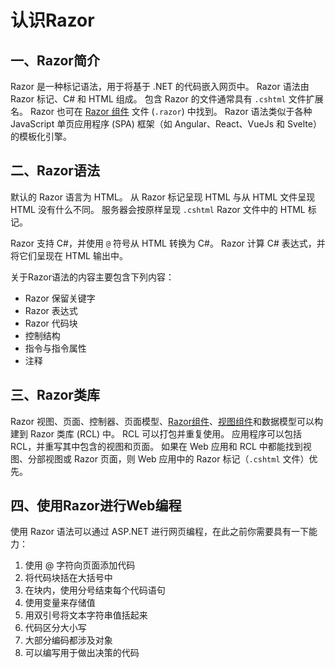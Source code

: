 # 认识Razor

## 一、Razor简介
Razor 是一种标记语法，用于将基于 .NET 的代码嵌入网页中。 Razor 语法由 Razor 标记、C# 和 HTML 组成。 包含 Razor 的文件通常具有 `.cshtml` 文件扩展名。 Razor 也可在 [Razor 组件](https://learn.microsoft.com/zh-cn/aspnet/core/blazor/components/?view=aspnetcore-6.0) 文件 (`.razor`) 中找到。 Razor 语法类似于各种 JavaScript 单页应用程序 (SPA) 框架（如 Angular、React、VueJs 和 Svelte）的模板化引擎。

## 二、Razor语法

默认的 Razor 语言为 HTML。 从 Razor 标记呈现 HTML 与从 HTML 文件呈现 HTML 没有什么不同。 服务器会按原样呈现 `.cshtml` Razor 文件中的 HTML 标记。

Razor 支持 C#，并使用 `@` 符号从 HTML 转换为 C#。 Razor 计算 C# 表达式，并将它们呈现在 HTML 输出中。

关于Razor语法的内容主要包含下列内容：

- Razor 保留关键字
- Razor 表达式
- Razor 代码块
- 控制结构
- 指令与指令属性
- 注释

## 三、Razor类库
Razor 视图、页面、控制器、页面模型、[Razor组件](https://learn.microsoft.com/zh-cn/aspnet/core/blazor/components/class-libraries?view=aspnetcore-6.0)、[视图组件](https://learn.microsoft.com/zh-cn/aspnet/core/mvc/views/view-components?view=aspnetcore-6.0)和数据模型可以构建到 Razor 类库 (RCL) 中。 RCL 可以打包并重复使用。 应用程序可以包括 RCL，并重写其中包含的视图和页面。 如果在 Web 应用和 RCL 中都能找到视图、分部视图或 Razor 页面，则 Web 应用中的 Razor 标记（`.cshtml` 文件）优先。

## 四、使用Razor进行Web编程

使用 Razor 语法可以通过 ASP.NET 进行网页编程，在此之前你需要具有一下能力：

1. 使用 @ 字符向页面添加代码
2. 将代码块括在大括号中
3. 在块内，使用分号结束每个代码语句
4. 使用变量来存储值
5. 用双引号将文本字符串值括起来
6. 代码区分大小写
7. 大部分编码都涉及对象
8. 可以编写用于做出决策的代码


